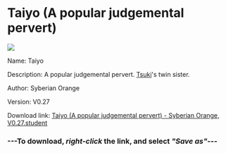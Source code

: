 # Taiyo (A popular judgemental pervert)

<img src = "https://raw.githubusercontent.com/Arbiter1223/Koukou-Gurashi-Custom-Students/master/Students/Files/Taiyo%20(A%20popular%20judgemental%20pervert).png">

Name: Taiyo

Description: A popular judgemental pervert. <a href="Tsuki%20(A%20shy%2C%20mean%20occultist).md">Tsuki</a>'s twin sister.

Author: Syberian Orange

Version: V0.27

Download link: <a href="https://raw.githubusercontent.com/Arbiter1223/Koukou-Gurashi-Custom-Students/master/Students/Files/Taiyo%20(A%20popular%20judgemental%20pervert)%20-%20Syberian%20Orange%2C%20V0.27.student">Taiyo (A popular judgemental pervert) - Syberian Orange, V0.27.student</a>

### ---**To download, _right-click_ the link, and select _"Save as"_**---

